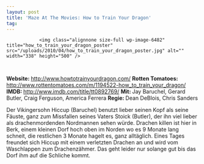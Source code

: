 ```yaml
---
layout: post
title: 'Maze At The Movies: How to Train Your Dragon'
tag: 
---
```



                <img class="alignnone size-full wp-image-6482" title="how_to_train_your_dragon_poster" src="/uploads/2010/04/how_to_train_your_dragon_poster.jpg" alt="" width="338" height="500" />
<img class="alignnone size-full wp-image-5898" title="movie_review_5stars" src="/uploads/2010/02/movie_review_5stars.png" alt="" width="75" height="15" />
<p><strong> Website: </strong><a href="http://www.howtotrainyourdragon.com/"><a href="http://www.howtotrainyourdragon.com/">http://www.howtotrainyourdragon.com/</a></a>
<strong>Rotten Tomatoes: </strong><a href="http://www.rottentomatoes.com/m/1194522-how_to_train_your_dragon/"><a href="http://www.rottentomatoes.com/m/1194522-how_to_train_your_dragon/">http://www.rottentomatoes.com/m/1194522-how_to_train_your_dragon/</a></a>
<strong>IMDB: </strong><a href="http://www.imdb.com/title/tt0892769/"><a href="http://www.imdb.com/title/tt0892769/">http://www.imdb.com/title/tt0892769/</a></a>
<strong>Mit: </strong>Jay Baruchel, Gerard Butler, Craig Ferguson, America Ferrera
<strong>Regie: </strong>Dean DeBlois, Chris Sanders</p>
<p>Der Vikingersohn Hiccup (Baruchel) benutzt lieber seinen Kopf als seine Fäuste, ganz zum Missfallen seines Vaters Stoick (Butler), der ihn viel lieber als drachenmordenden Nordmannen sehen würde. Drachen killen ist hier in Berk, einem kleinen Dorf hoch oben im Norden wo es 9 Monate lang schneit, die restlichen 3 Monate hagelt es, ganz alltäglich. Eines Tages freundet sich Hiccup mit einem verletzten Drachen an und wird vom Waschlappen zum Drachenzähmer. Das geht leider nur solange gut bis das Dorf ihm auf die Schliche kommt.</p>
            
